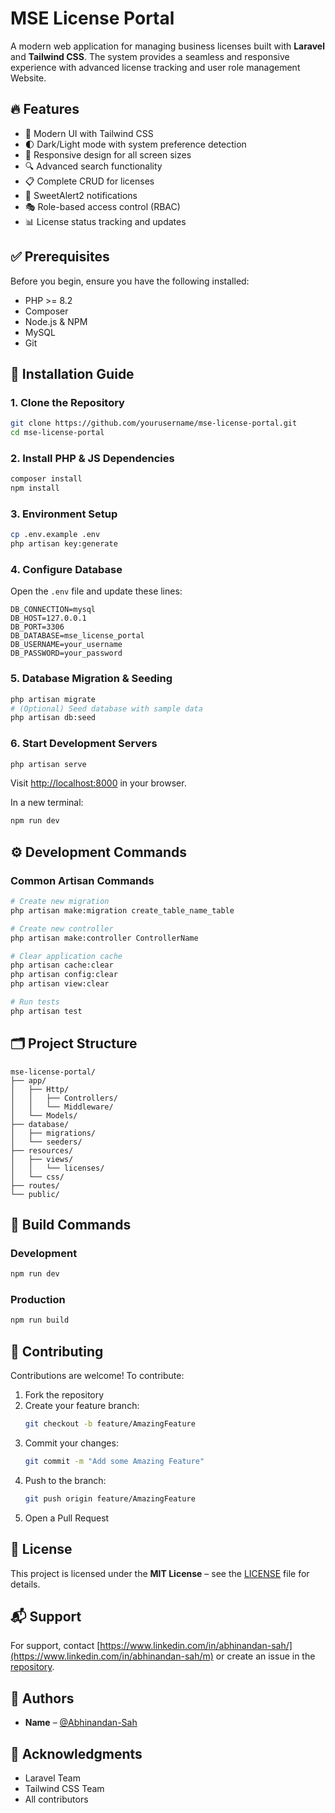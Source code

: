 # MSE License Portal

A modern web application for managing business licenses built with **Laravel** and **Tailwind CSS**. The system provides a seamless and responsive experience with advanced license tracking and user role management Website.

## 🔥 Features

- 🎨 Modern UI with Tailwind CSS  
- 🌓 Dark/Light mode with system preference detection  
- 📱 Responsive design for all screen sizes  
- 🔍 Advanced search functionality  
- 📋 Complete CRUD for licenses  
- 🔔 SweetAlert2 notifications  
- 🎭 Role-based access control (RBAC)  
- 📊 License status tracking and updates  

## ✅ Prerequisites

Before you begin, ensure you have the following installed:

- PHP >= 8.2  
- Composer  
- Node.js & NPM  
- MySQL  
- Git  

## 🚀 Installation Guide

### 1. Clone the Repository

```bash
git clone https://github.com/yourusername/mse-license-portal.git
cd mse-license-portal
```

### 2. Install PHP & JS Dependencies

```bash
composer install
npm install
```

### 3. Environment Setup

```bash
cp .env.example .env
php artisan key:generate
```

### 4. Configure Database

Open the `.env` file and update these lines:

```env
DB_CONNECTION=mysql
DB_HOST=127.0.0.1
DB_PORT=3306
DB_DATABASE=mse_license_portal
DB_USERNAME=your_username
DB_PASSWORD=your_password
```

### 5. Database Migration & Seeding

```bash
php artisan migrate
# (Optional) Seed database with sample data
php artisan db:seed
```

### 6. Start Development Servers

```bash
php artisan serve
```

Visit [http://localhost:8000](http://localhost:8000) in your browser.

In a new terminal:

```bash
npm run dev
```

## ⚙️ Development Commands

### Common Artisan Commands

```bash
# Create new migration
php artisan make:migration create_table_name_table

# Create new controller
php artisan make:controller ControllerName

# Clear application cache
php artisan cache:clear
php artisan config:clear
php artisan view:clear

# Run tests
php artisan test
```

## 🗂️ Project Structure

```
mse-license-portal/
├── app/
│   ├── Http/
│   │   ├── Controllers/
│   │   └── Middleware/
│   └── Models/
├── database/
│   ├── migrations/
│   └── seeders/
├── resources/
│   ├── views/
│   │   └── licenses/
│   └── css/
├── routes/
└── public/
```

## 🧪 Build Commands

### Development

```bash
npm run dev
```

### Production

```bash
npm run build
```

## 🤝 Contributing

Contributions are welcome! To contribute:

1. Fork the repository  
2. Create your feature branch:  
   ```bash
   git checkout -b feature/AmazingFeature
   ```  
3. Commit your changes:  
   ```bash
   git commit -m "Add some Amazing Feature"
   ```  
4. Push to the branch:  
   ```bash
   git push origin feature/AmazingFeature
   ```  
5. Open a Pull Request  

## 📄 License

This project is licensed under the **MIT License** – see the [LICENSE](LICENSE) file for details.

## 📬 Support

For support, contact [https://www.linkedin.com/in/abhinandan-sah/](https://www.linkedin.com/in/abhinandan-sah/m) or create an issue in the [repository](https://github.com/Abhinandan-Sah/mse-license-portal/issues).

## 👥 Authors

- **Name** – [@Abhinandan-Sah](https://github.com/Abhinandan-Sah)

## 🙏 Acknowledgments

- Laravel Team  
- Tailwind CSS Team  
- All contributors  

